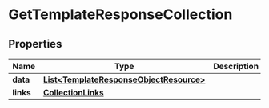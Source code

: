# GetTemplateResponseCollection

## Properties
Name | Type | Description | Notes
------------ | ------------- | ------------- | -------------
**data** | [**List&lt;TemplateResponseObjectResource&gt;**](TemplateResponseObjectResource.md) |  | 
**links** | [**CollectionLinks**](CollectionLinks.md) |  |  [optional]
